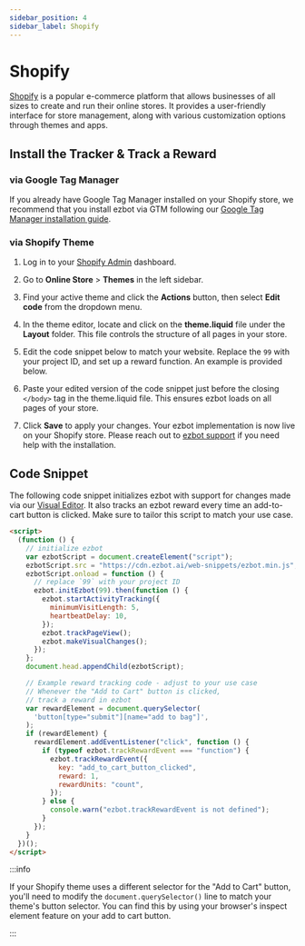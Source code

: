 ```yaml
---
sidebar_position: 4
sidebar_label: Shopify
---
```


# Shopify

[Shopify](https://www.shopify.com) is a popular e-commerce platform that allows businesses of all sizes to create and run their online stores. It provides a user-friendly interface for store management, along with various customization options through themes and apps.

## Install the Tracker & Track a Reward

### via Google Tag Manager

If you already have Google Tag Manager installed on your Shopify store, we recommend that you install ezbot via GTM following our [Google Tag Manager installation guide](./03-google-tag-manager.md).

### via Shopify Theme

1. Log in to your [Shopify Admin](https://admin.shopify.com) dashboard.

2. Go to **Online Store** > **Themes** in the left sidebar.

3. Find your active theme and click the **Actions** button, then select **Edit code** from the dropdown menu.

4. In the theme editor, locate and click on the **theme.liquid** file under the **Layout** folder. This file controls the structure of all pages in your store.

5. Edit the code snippet below to match your website. Replace the `99` with your project ID, and set up a reward function. An example is provided below.

6. Paste your edited version of the code snippet just before the closing `</body>` tag in the theme.liquid file. This ensures ezbot loads on all pages of your store.

7. Click **Save** to apply your changes. Your ezbot implementation is now live on your Shopify store. Please reach out to [ezbot support](mailto:support@ezbot.ai) if you need help with the installation.

## Code Snippet

The following code snippet initializes ezbot with support for changes made via our [Visual Editor](../visual/00-capabilities.md). It also tracks an ezbot reward every time an add-to-cart button is clicked. Make sure to tailor this script to match your use case.

```html
<script>
  (function () {
    // initialize ezbot
    var ezbotScript = document.createElement("script");
    ezbotScript.src = "https://cdn.ezbot.ai/web-snippets/ezbot.min.js";
    ezbotScript.onload = function () {
      // replace `99` with your project ID
      ezbot.initEzbot(99).then(function () {
        ezbot.startActivityTracking({
          minimumVisitLength: 5,
          heartbeatDelay: 10,
        });
        ezbot.trackPageView();
        ezbot.makeVisualChanges();
      });
    };
    document.head.appendChild(ezbotScript);

    // Example reward tracking code - adjust to your use case
    // Whenever the "Add to Cart" button is clicked,
    // track a reward in ezbot
    var rewardElement = document.querySelector(
      'button[type="submit"][name="add to bag"]',
    );
    if (rewardElement) {
      rewardElement.addEventListener("click", function () {
        if (typeof ezbot.trackRewardEvent === "function") {
          ezbot.trackRewardEvent({
            key: "add_to_cart_button_clicked",
            reward: 1,
            rewardUnits: "count",
          });
        } else {
          console.warn("ezbot.trackRewardEvent is not defined");
        }
      });
    }
  })();
</script>
```

:::info

If your Shopify theme uses a different selector for the "Add to Cart" button, you'll need to modify the `document.querySelector()` line to match your theme's button selector. You can find this by using your browser's inspect element feature on your add to cart button.

:::
